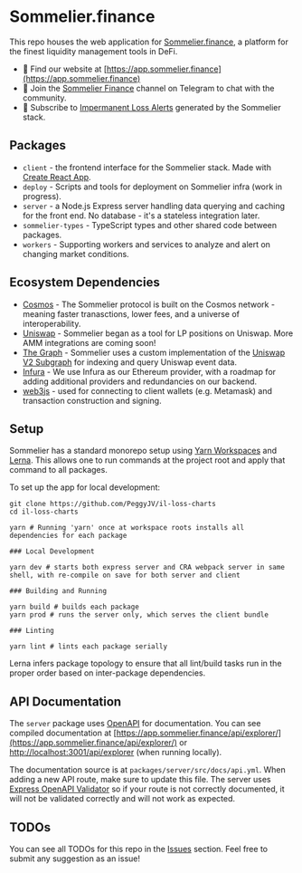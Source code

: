 # Sommelier.finance

This repo houses the web application for [Sommelier.finance](https://app.sommelier.finance), a platform for the finest liquidity management tools in DeFi.

* 🍷 Find our website at [https://app.sommelier.finance](https://app.sommelier.finance)
* 💬 Join the [Sommelier Finance](https://t.me/getsomm) channel on Telegram to chat with the community.
* 🔔 Subscribe to [Impermanent Loss Alerts](https://t.me/getsomm_alerts) generated by the Sommelier stack.

## Packages

* `client` - the frontend interface for the Sommelier stack. Made with [Create React App](https://github.com/facebook/create-react-app).
* `deploy` - Scripts and tools for deployment on Sommelier infra (work in progress).
* `server` - a Node.js Express server handling data querying and caching for the front end. No database - it's a stateless integration later.
* `sommelier-types` - TypeScript types and other shared code between packages.
* `workers` - Supporting workers and services to analyze and alert on changing market conditions.

## Ecosystem Dependencies

* [Cosmos](https://cosmos.network/) - The Sommelier protocol is built on the Cosmos network - meaning faster tranasctions, lower fees, and a universe of interoperability.
* [Uniswap](https://uniswap.org/) - Sommelier began as a tool for LP positions on Uniswap. More AMM integrations are coming soon!
* [The Graph](https://thegraph.com/) - Sommelier uses a custom implementation of the [Uniswap V2 Subgraph](https://thegraph.com/explorer/subgraph/uniswap/uniswap-v2) for indexing and query Uniswap event data.
* [Infura](https://infura.io/) - We use Infura as our Ethereum provider, with a roadmap for adding additional providers and redundancies on our backend.
* [web3js](https://web3js.readthedocs.io/en/v1.3.0/) - used for connecting to client wallets (e.g. Metamask) and transaction construction and signing.

## Setup

Sommelier has a standard monorepo setup using [Yarn Workspaces](https://classic.yarnpkg.com/blog/2017/08/02/introducing-workspaces/) and [Lerna](https://github.com/lerna/lerna). This allows one to run commands at the project root and apply that command to all packages.

To set up the app for local development:

```
git clone https://github.com/PeggyJV/il-loss-charts
cd il-loss-charts

yarn # Running 'yarn' once at workspace roots installs all dependencies for each package

### Local Development

yarn dev # starts both express server and CRA webpack server in same shell, with re-compile on save for both server and client

### Building and Running

yarn build # builds each package
yarn prod # runs the server only, which serves the client bundle

### Linting

yarn lint # lints each package serially
```

Lerna infers package topology to ensure that all lint/build tasks run in the proper order based on inter-package dependencies.

## API Documentation

The `server` package uses [OpenAPI](https://github.com/PeggyJV/il-loss-charts) for documentation. You can see compiled documentation at [https://app.sommelier.finance/api/explorer/](https://app.sommelier.finance/api/explorer/) or [http://localhost:3001/api/explorer](http://localhost:3001/api/explorer) (when running locally).

The documentation source is at `packages/server/src/docs/api.yml`. When adding a new API route, make sure to update this file. The server uses [Express OpenAPI Validator](https://www.npmjs.com/package/express-openapi-validator) so if your route is not correctly documented, it will not be validated correctly and will not work as expected.

## TODOs

You can see all TODOs for this repo in the [Issues](https://github.com/PeggyJV/il-loss-charts/issues) section. Feel free to submit any suggestion as an issue!





